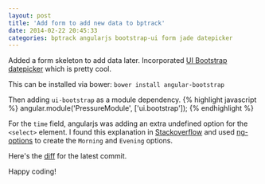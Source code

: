 ```yaml
---
layout: post
title: 'Add form to add new data to bptrack'
date: 2014-02-22 20:45:33
categories: bptrack angularjs bootstrap-ui form jade datepicker
---
```


Added a form skeleton to add data later.  Incorporated [UI Bootstrap datepicker](http://angular-ui.github.io/bootstrap/#datepicker) which is pretty cool.

This can be installed via bower:
`bower install angular-bootstrap`

Then adding `ui-bootstrap` as a module dependency.
{% highlight javascript %}
angular.module('PressureModule', ['ui.bootstrap']);
{% endhighlight %}

For the `time` field, angularjs was adding an extra undefined option for the `<select>` element. I found this explanation in [Stackoverflow](http://stackoverflow.com/questions/12654631/why-does-angularjs-include-an-empty-option-in-select) and used [ng-options](http://docs.angularjs.org/api/ng/directive/select) to create the `Morning` and `Evening` options.

Here's the [diff](https://github.com/wastegas/bptrack/commit/8357cc6dd3b18399255b2bb168093718a70d3bfe) for the latest commit.

Happy coding!
